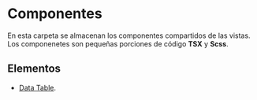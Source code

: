 # Componentes

En esta carpeta se almacenan los componentes compartidos de las vistas. Los componenetes son pequeñas porciones de código **TSX** y **Scss**.

## Elementos

- [Data Table](datatable.md).

